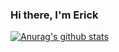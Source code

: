 ### Hi there, I'm Erick

[![Anurag's github stats](https://github-readme-stats.vercel.app/api?username=ErickG123&show_icons=true&count_private=true)](https://github.com/ErickG123/github-readme-stats)

<!-- 
[![Top Langs](https://github-readme-stats.vercel.app/api/top-langs/?username=ErickG123)](https://github.com/ErickG123/github-readme-stats)
**ErickG123/ErickG123** is a ✨ _special_ ✨ repository because its `README.md` (this file) appears on your GitHub profile.
